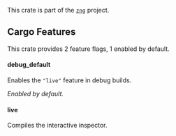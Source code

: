 <!--do doc --readme header-->
This crate is part of the [`zng`](https://github.com/zng-ui/zng?tab=readme-ov-file#crates) project.


<!--do doc --readme features-->
## Cargo Features

This crate provides 2 feature flags, 1 enabled by default.

#### debug_default
Enables the `"live"` feature in debug builds.

*Enabled by default.*

#### live
Compiles the interactive inspector.

<!--do doc --readme #SECTION-END-->



